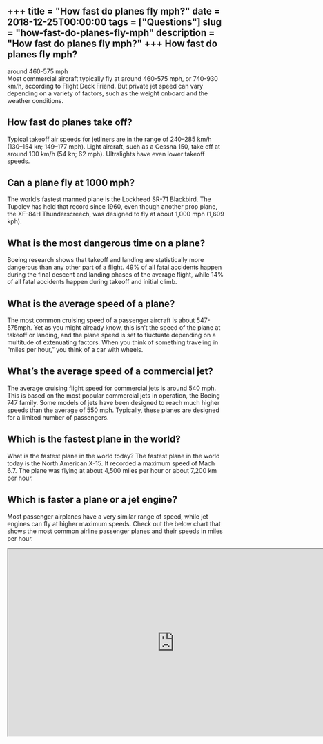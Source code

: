 +++
title = "How fast do planes fly mph?"
date = 2018-12-25T00:00:00
tags = ["Questions"]
slug = "how-fast-do-planes-fly-mph"
description = "How fast do planes fly mph?"
+++
How fast do planes fly mph?
---------------------------

around 460-575 mph  
Most commercial aircraft typically fly at around 460-575 mph, or 740-930 km/h, according to Flight Deck Friend. But private jet speed can vary depending on a variety of factors, such as the weight onboard and the weather conditions.

How fast do planes take off?
----------------------------

Typical takeoff air speeds for jetliners are in the range of 240–285 km/h (130–154 kn; 149–177 mph). Light aircraft, such as a Cessna 150, take off at around 100 km/h (54 kn; 62 mph). Ultralights have even lower takeoff speeds.

Can a plane fly at 1000 mph?
----------------------------

The world’s fastest manned plane is the Lockheed SR-71 Blackbird. The Tupolev has held that record since 1960, even though another prop plane, the XF-84H Thunderscreech, was designed to fly at about 1,000 mph (1,609 kph).

What is the most dangerous time on a plane?
-------------------------------------------

Boeing research shows that takeoff and landing are statistically more dangerous than any other part of a flight. 49% of all fatal accidents happen during the final descent and landing phases of the average flight, while 14% of all fatal accidents happen during takeoff and initial climb.

What is the average speed of a plane?
-------------------------------------

The most common cruising speed of a passenger aircraft is about 547-575mph. Yet as you might already know, this isn’t the speed of the plane at takeoff or landing, and the plane speed is set to fluctuate depending on a multitude of extenuating factors. When you think of something traveling in “miles per hour,” you think of a car with wheels.

What’s the average speed of a commercial jet?
---------------------------------------------

The average cruising flight speed for commercial jets is around 540 mph. This is based on the most popular commercial jets in operation, the Boeing 747 family. Some models of jets have been designed to reach much higher speeds than the average of 550 mph. Typically, these planes are designed for a limited number of passengers.

Which is the fastest plane in the world?
----------------------------------------

What is the fastest plane in the world today? The fastest plane in the world today is the North American X-15. It recorded a maximum speed of Mach 6.7. The plane was flying at about 4,500 miles per hour or about 7,200 km per hour.

Which is faster a plane or a jet engine?
----------------------------------------

Most passenger airplanes have a very similar range of speed, while jet engines can fly at higher maximum speeds. Check out the below chart that shows the most common airline passenger planes and their speeds in miles per hour.

<iframe allow="accelerometer; autoplay; clipboard-write; encrypted-media; gyroscope; picture-in-picture" allowfullscreen="" class="__youtube_prefs__  epyt-is-override  no-lazyload" data-no-lazy="1" data-origheight="433" data-origwidth="770" data-skipgform_ajax_framebjll="" height="433" id="_ytid_89319" loading="lazy" src="https://www.youtube.com/embed/Ear__bnjP40?enablejsapi=1&autoplay=0&cc_load_policy=0&cc_lang_pref=&iv_load_policy=1&loop=0&modestbranding=0&rel=1&fs=1&playsinline=0&autohide=2&theme=dark&color=red&controls=1&" title="YouTube player" width="770"></iframe>